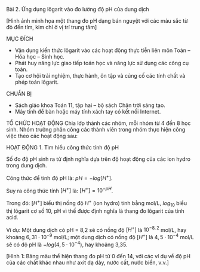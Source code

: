 Bài 2. Ứng dụng lôgarit vào đo lường độ pH của dung dịch

[Hình ảnh minh họa một thang đo pH dạng bán nguyệt với các màu sắc từ đỏ đến tím, kim chỉ ở vị trí trung tâm]

MỤC ĐÍCH
- Vận dụng kiến thức lôgarit vào các hoạt động thực tiễn liên môn Toán – Hóa học – Sinh học.
- Phát huy năng lực giao tiếp toán học và năng lực sử dụng các công cụ toán.
- Tạo cơ hội trải nghiệm, thực hành, ôn tập và củng cố các tính chất và phép toán lôgarit.

CHUẨN BỊ
- Sách giáo khoa Toán 11, tập hai – bộ sách Chân trời sáng tạo.
- Máy tính để bàn hoặc máy tính xách tay có kết nối Internet.

TỔ CHỨC HOẠT ĐỘNG
Chia lớp thành các nhóm, mỗi nhóm từ 4 đến 8 học sinh.
Nhóm trưởng phân công các thành viên trong nhóm thực hiện công việc theo các hoạt động sau:

HOẠT ĐỘNG 1. Tìm hiểu công thức tính độ pH

Số đo độ pH sinh ra từ định nghĩa dựa trên độ hoạt động của các ion hydro trong dung dịch.

Công thức để tính độ pH là: $pH = -log[H^+]$.

Suy ra công thức tính $[H^+]$ là: $[H^+] = 10^{-pH}$.

Trong đó: $[H^+]$ biểu thị nồng độ $H^+$ (ion hydro) tính bằng mol/L, $log_{10}$ biểu thị lôgarit cơ số 10, pH vì thế được định nghĩa là thang đo lôgarit của tính acid.

Ví dụ: Một dung dịch có pH = 8,2 sẽ có nồng độ $[H^+]$ là $10^{-8,2}$ mol/L, hay khoảng $6,31 \cdot 10^{-9}$ mol/L; một dung dịch có nồng độ $[H^+]$ là $4,5 \cdot 10^{-4}$ mol/L sẽ có độ pH là $-log(4,5 \cdot 10^{-4})$, hay khoảng 3,35.

[Hình 1: Bảng màu thể hiện thang đo pH từ 0 đến 14, với các ví dụ về độ pH của các chất khác nhau như axit dạ dày, nước cất, nước biển, v.v.]